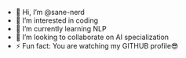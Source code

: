 - 👋 Hi, I’m @sane-nerd
- 👀 I’m interested in coding
- 🌱 I’m currently learning NLP
- 💞️ I’m looking to collaborate on AI specialization
- ⚡ Fun fact: You are watching my GITHUB profile😎

<!---
sane-nerd/sane-nerd is a ✨ special ✨ repository because its `README.md` (this file) appears on your GitHub profile.
You can click the Preview link to take a look at your changes.
--->
